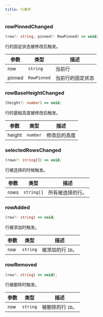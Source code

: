 ```yaml
---
title: 行事件
---
```


### rowPinnedChanged

```typescript
(row?: string, pinned?: RowPinned) => void;
```

行的固定状态被修改后触发。

| 参数   | 类型        | 描述             |
| ------ | ----------- | ---------------- |
| row    | `string`    | 当前行           |
| pinned | `RowPinned` | 当前行的固定状态 |

### rowBaseHeightChanged

```typescript
(height?: number) => void;
```

行的基础高度被修改后触发。

| 参数   | 类型     | 描述         |
| ------ | -------- | ------------ |
| height | `number` | 修改后的高度 |

### selectedRowsChanged

```typescript
(rows?: string[]) => void;
```

行被选择的时候触发。

| 参数 | 类型       | 描述             |
| ---- | ---------- | ---------------- |
| rows | `string[]` | 所有被选择的行。 |

### rowAdded

```typescript
(row?: string) => void;
```

行被添加时触发。

| 参数 | 类型     | 描述              |
| ---- | -------- | ----------------- |
| row  | `string` | 被添加的行 `ID`。 |

### rowRemoved

```typescript
(row?: string) => void);
```

行被删除时触发。

| 参数 | 类型     | 描述              |
| ---- | -------- | ----------------- |
| row  | `string` | 被删除的行 `ID`。 |


